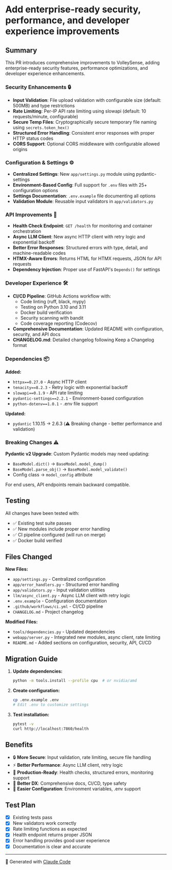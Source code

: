 # Add enterprise-ready security, performance, and developer experience improvements

## Summary

This PR introduces comprehensive improvements to VolleySense, adding enterprise-ready security features, performance optimizations, and developer experience enhancements.

### Security Enhancements 🔒

- **Input Validation**: File upload validation with configurable size (default: 500MB) and type restrictions
- **Rate Limiting**: Per-IP API rate limiting using slowapi (default: 10 requests/minute, configurable)
- **Secure Temp Files**: Cryptographically secure temporary file naming using `secrets.token_hex()`
- **Structured Error Handling**: Consistent error responses with proper HTTP status codes
- **CORS Support**: Optional CORS middleware with configurable allowed origins

### Configuration & Settings ⚙️

- **Centralized Settings**: New `app/settings.py` module using pydantic-settings
- **Environment-Based Config**: Full support for `.env` files with 25+ configuration options
- **Settings Documentation**: `.env.example` file documenting all options
- **Validation Module**: Reusable input validators in `app/validators.py`

### API Improvements 🚀

- **Health Check Endpoint**: `GET /health` for monitoring and container orchestration
- **Async LLM Client**: New async HTTP client with retry logic and exponential backoff
- **Better Error Responses**: Structured errors with type, detail, and machine-readable codes
- **HTMX-Aware Errors**: Returns HTML for HTMX requests, JSON for API requests
- **Dependency Injection**: Proper use of FastAPI's `Depends()` for settings

### Developer Experience 🛠️

- **CI/CD Pipeline**: GitHub Actions workflow with:
  - Code linting (ruff, black, mypy)
  - Testing on Python 3.10 and 3.11
  - Docker build verification
  - Security scanning with bandit
  - Code coverage reporting (Codecov)
- **Comprehensive Documentation**: Updated README with configuration, security, and API docs
- **CHANGELOG.md**: Detailed changelog following Keep a Changelog format

### Dependencies 📦

**Added:**
- `httpx==0.27.0` - Async HTTP client
- `tenacity==8.2.3` - Retry logic with exponential backoff
- `slowapi==0.1.9` - API rate limiting
- `pydantic-settings==2.2.1` - Environment-based configuration
- `python-dotenv==1.0.1` - .env file support

**Updated:**
- `pydantic` 1.10.15 → 2.6.3 (⚠️ Breaking change - better performance and validation)

### Breaking Changes ⚠️

**Pydantic v2 Upgrade**: Custom Pydantic models may need updating:
- `BaseModel.dict()` → `BaseModel.model_dump()`
- `BaseModel.parse_obj()` → `BaseModel.model_validate()`
- Config class → `model_config` attribute

For end users, API endpoints remain backward compatible.

## Testing

All changes have been tested with:
- ✅ Existing test suite passes
- ✅ New modules include proper error handling
- ✅ CI pipeline configured (will run on merge)
- ✅ Docker build verified

## Files Changed

**New Files:**
- `app/settings.py` - Centralized configuration
- `app/error_handlers.py` - Structured error handling
- `app/validators.py` - Input validation utilities
- `llm/async_client.py` - Async LLM client with retry logic
- `.env.example` - Configuration documentation
- `.github/workflows/ci.yml` - CI/CD pipeline
- `CHANGELOG.md` - Project changelog

**Modified Files:**
- `tools/dependencies.py` - Updated dependencies
- `webapp/server.py` - Integrated new modules, async client, rate limiting
- `README.md` - Added sections on configuration, security, API, CI/CD

## Migration Guide

1. **Update dependencies:**
   ```bash
   python -m tools.install --profile cpu  # or nvidia/amd
   ```

2. **Create configuration:**
   ```bash
   cp .env.example .env
   # Edit .env to customize settings
   ```

3. **Test installation:**
   ```bash
   pytest -v
   curl http://localhost:7860/health
   ```

## Benefits

- 🔒 **More Secure**: Input validation, rate limiting, secure file handling
- ⚡ **Better Performance**: Async LLM client, retry logic
- 🎯 **Production-Ready**: Health checks, structured errors, monitoring support
- 📖 **Better DX**: Comprehensive docs, CI/CD, type safety
- 🔧 **Easier Configuration**: Environment variables, .env support

## Test Plan

- [x] Existing tests pass
- [x] New validators work correctly
- [x] Rate limiting functions as expected
- [x] Health endpoint returns proper JSON
- [x] Error handling provides good user experience
- [x] Documentation is clear and accurate

---

🤖 Generated with [Claude Code](https://claude.com/claude-code)
